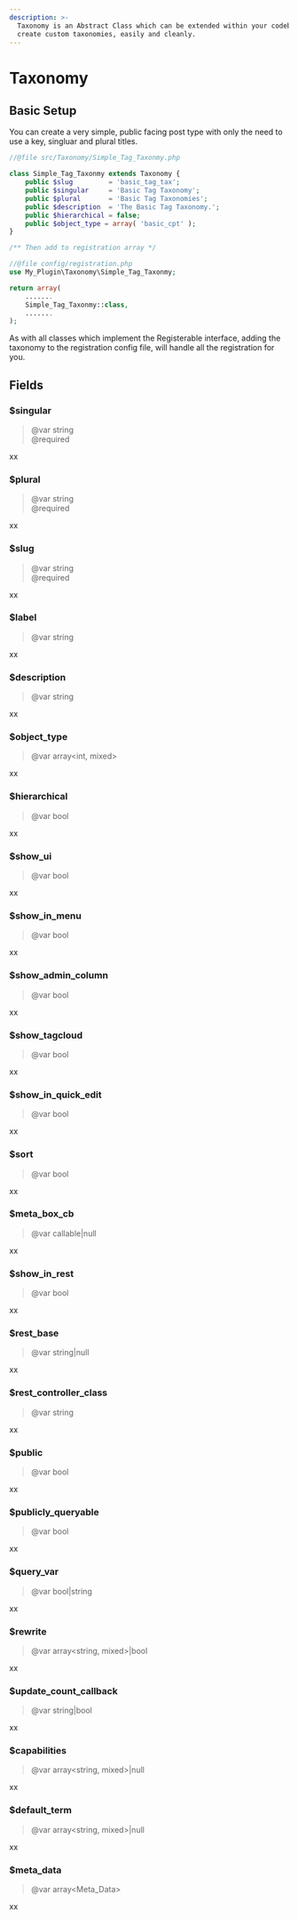 ```yaml
---
description: >-
  Taxonomy is an Abstract Class which can be extended within your codebase, to
  create custom taxonomies, easily and cleanly.
---
```


# Taxonomy

## Basic Setup

You can create a very simple, public facing post type with only the need to use a key, singluar and plural titles.

```php
//@file src/Taxonomy/Simple_Tag_Taxonmy.php

class Simple_Tag_Taxonmy extends Taxonomy {
    public $slug         = 'basic_tag_tax';
	public $singular     = 'Basic Tag Taxonomy';
	public $plural       = 'Basic Tag Taxonomies';
	public $description  = 'The Basic Tag Taxonomy.';
	public $hierarchical = false;
	public $object_type = array( 'basic_cpt' );
}

/** Then add to registration array */

//@file config/registration.php
use My_Plugin\Taxonomy\Simple_Tag_Taxonmy;

return array(
    .......
    Simple_Tag_Taxonmy::class,
    .......
);
```
As with all classes which implement the Registerable interface, adding the taxonomy to the registration config file, will handle all the registration for you.

## Fields

### $singular

> @var string  
> @required

xx

### $plural

> @var string  
> @required

xx

### $slug

> @var string  
> @required

xx

### $label

> @var string  

xx

### $description

> @var string  

xx

### $object_type

> @var array<int, mixed> 

xx

### $hierarchical

> @var bool

xx

### $show_ui

> @var bool

xx

### $show_in_menu

> @var bool

xx

### $show_admin_column

> @var bool

xx

### $show_tagcloud

> @var bool

xx

### $show_in_quick_edit

> @var bool

xx

### $sort

> @var bool

xx

### $meta_box_cb

> @var callable|null

xx

### $show_in_rest

> @var bool

xx

### $rest_base

> @var string|null

xx


### $rest_controller_class

> @var string

xx

### $public

> @var bool

xx

### $publicly_queryable

> @var bool

xx

### $query_var

> @var bool|string

xx

### $rewrite

> @var array<string, mixed>|bool

xx

### $update_count_callback

> @var string|bool

xx

### $capabilities

> @var array<string, mixed>|null

xx

### $default_term

> @var array<string, mixed>|null

xx

### $meta_data

> @var array<Meta_Data>

xx
